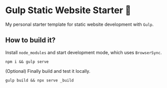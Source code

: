# Gulp Static Website Starter 🥤

My personal starter template for static website development with `Gulp`.

## How to build it?

Install `node_modules` and start development mode, which uses `BrowserSync`.

```
npm i && gulp serve
```

(Optional) Finally build and test it locally.

```
gulp build && npx serve _build
```
